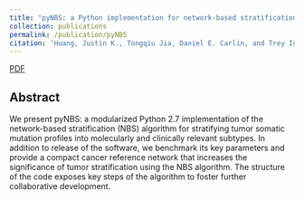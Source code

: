 ```yaml
---
title: "pyNBS: a Python implementation for network-based stratification of tumor mutations"
collection: publications
permalink: /publication/pyNBS
citation: 'Huang, Justin K., Tongqiu Jia, Daniel E. Carlin, and Trey Ideker. "pyNBS: a Python implementation for network-based stratification of tumor mutations." Bioinformatics 34, no. 16 (2018): 2859-2861.'
---
```

[PDF](https://tongqiu-jiagithub.io/files/pyNBS.pdf)

## Abstract
 We present pyNBS: a modularized Python 2.7 implementation of the network-based stratification (NBS) algorithm for stratifying tumor somatic mutation profiles into molecularly and clinically relevant subtypes. In addition to release of the software, we benchmark its key parameters and provide a compact cancer reference network that increases the significance of tumor stratification using the NBS algorithm. The structure of the code exposes key steps of the algorithm to foster further collaborative development.
